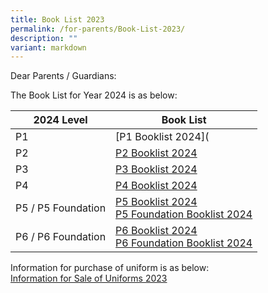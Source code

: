 ```yaml
---
title: Book List 2023
permalink: /for-parents/Book-List-2023/
description: ""
variant: markdown
---
```

Dear Parents / Guardians:

The Book List for Year 2024 is as below:

| 2024 Level |  Book List | 
| ----- | ------------------ | 
| P1   | [P1 Booklist 2024]([](/files/For%20Parents/p1_booklist_ay2024.pdf)                    | 
|P2    |            [P2 Booklist 2024](/files/For%20Parents/p1_booklist_ay2024.pdf)               |
|P3    |                  [P3 Booklist 2024](/files/For%20Parents/p3_booklist_ay2024.pdf)          |
|P4    |             [P4 Booklist 2024](/files/For%20Parents/P4_Booklist_AY2024.pdf)               |
|P5 / P5 Foundation| [P5 Booklist 2024](/files/For%20Parents/P5_Booklist_AY2024.pdf)<br>[P5 Foundation Booklist 2024](/files/For%20Parents/P5_FDN_Booklist_AY2024.pdf)    |
|P6 / P6 Foundation|  [P6 Booklist 2024](/files/For%20Parents/P6_Booklist_AY2024.pdf) <br> [P6 Foundation Booklist 2024](/files/For%20Parents/Kranji%20Primary%20School%20-%20%20Booklist%20AY2023%20caa%20061122%20-%20P6%20FDN.pdf)   |

Information for purchase of uniform is as below:<br>
[Information for Sale of Uniforms 2023](/files/For%20Parents/Information%20for%20Sale%20of%20Uniforms%202023_KPS_V2.pdf)